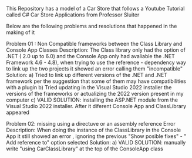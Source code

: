 This Repository has a model of a Car Store that follows a Youtube Tutorial called C# Car Store Applications from Professor Sluiter

Below are the following problems and resolutions that happened in the making of it

Problem 01 : Non Compatible frameworks between the Class Library and Console App Classes
  Description: The Class library only had the option of .NET ( 2.0 up to 6.0) and the Console App only had avaliable the .NET Framework 4.6 - 4.8), when trying to use the reference - dependency way to link up the two projects it showed an error calling them "incompatible"
  Solution:
    a) Tried to link up different versions of the .NET and .NET framework per the suggestion that some of them may have compatibilities with a plugin
    b) Tried updating in the Visual Studio 2022 installer the versions of the frameworks or actualizing the 2022 version present in my computer
    c) VALID SOLUTION: installing the ASP.NET module from the Visual Studio 2022 installer. After it diferent Console App and ClassLibrary appeared

Problem 02: missing using a directuve or an assembly reference Error 
  Description: When doing the instance of the ClassLibrary in the Console App it still showed an error , ignoring the previous "Show posible fixes" - " Add reference to" option selected
  Solution: 
    a) VALID SOLUTION: manually write "using CarClassLibrary" at the top of the ConsoleApp class
